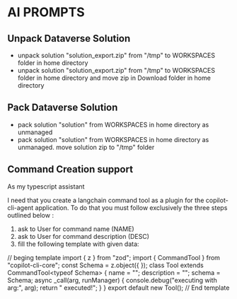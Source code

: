 # AI PROMPTS

## Unpack Dataverse Solution
* unpack solution "solution_export.zip" from "/tmp" to WORKSPACES folder in home directory
* unpack solution "solution_export.zip" from "/tmp" to WORKSPACES folder in home directory and move zip in
Download folder in home directory

## Pack Dataverse Solution
* pack solution "solution" from WORKSPACES in home directory as unmanaged
* pack solution "solution" from WORKSPACES in home directory as unmanaged.  move solution zip to "/tmp" folder


## Command Creation support

As my typescript assistant 

I need that you create a langchain command tool as a plugin for the copilot-cli-agent application.
To do that you must follow exclusively the three steps outlined below :

1. ask to User for command name (NAME)
2. ask to User for command description (DESC)
3. fill the following template with given data:

// beging template
import { z } from "zod";
import { CommandTool } from "copilot-cli-core";
const <NAME>Schema = z.object({
});
class <NAME>Tool extends CommandTool<typeof <NAME>Schema> {
    name = "<NAME>";
    description = "<DESCRIPTION>";
    schema = <NAME>Schema;
    async _call(arg, runManager) {
        console.debug("executing <NAME> with arg:", arg);
        return "<NAME> executed!";
    }
}
export default new <NAME>Tool();
// End template

